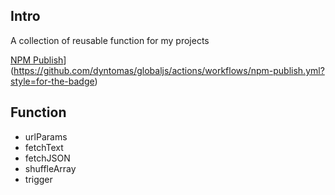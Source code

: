 ## Intro

A collection of reusable function for my projects

[NPM Publish](https://github.com/dyntomas/globaljs/actions/workflows/npm-publish.yml/badge.svg)](https://github.com/dyntomas/globaljs/actions/workflows/npm-publish.yml?style=for-the-badge)

## Function

- urlParams
- fetchText
- fetchJSON
- shuffleArray
- trigger